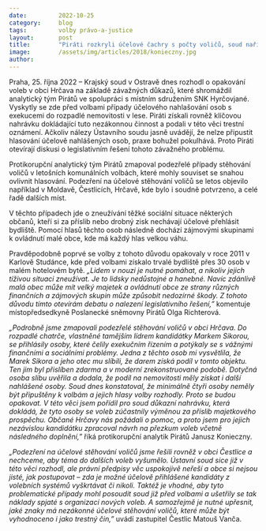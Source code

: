 ```yaml
---
date:         2022-10-25
category:     blog
tags:         volby právo-a-justice
layout:       post
title:        "Piráti rozkryli účelové čachry s počty voličů, soud nařídil kvůli „mrtvým duším“ opakovat hlasování. Žádoucí je i úprava zákona"
image:        /assets/img/articles/2018/konieczny.jpg
author:       
---
```




Praha, 25. října 2022 – Krajský soud v Ostravě dnes rozhodl o opakování voleb v obci Hrčava na základě závažných důkazů, které shromáždil analytický tým Pirátů ve spolupráci s místním sdružením SNK Hyrčovjané. Vyskytly se zde před volbami případy účelového nahlašování osob s exekucemi do rozpadlé nemovitosti v lese. Piráti získali rovněž klíčovou nahrávku dokládající tuto nezákonnou činnost a podali v této věci trestní oznámení. Ačkoliv nálezy Ústavního soudu jasně uvádějí, že nelze připustit hlasování účelově nahlášených osob, praxe bohužel pokulhává. Proto Piráti otevírají diskusi o legislativním řešení tohoto závažného problému. 

Protikorupční analytický tým Pirátů zmapoval podezřelé případy stěhování voličů v letošních komunálních volbách, které mohly souviset se snahou ovlivnit hlasování. Podezření na účelové stěhování voličů se letos objevilo například v Moldavě, Čestlicích, Hrčavě, kde bylo i soudně potvrzeno, a celé řadě dalších míst. 

V těchto případech jde o zneužívání těžké sociální situace některých občanů, kteří si za příslib nebo drobný zisk nechávají účelové přehlásit bydliště. Pomocí hlasů těchto osob následně dochází zájmovými skupinami k ovládnutí malé obce, kde má každý hlas velkou váhu.

Pravděpodobně poprvé se volby z tohoto důvodu opakovaly v roce 2011 v Karlově Studánce, kde před volbami získalo trvalé bydliště přes 30 osob v malém hotelovém bytě. *„Lidem v nouzi je nutné pomáhat, a nikoliv jejich tíživou situaci zneužívat. Je to lidsky nedůstojné a hanebné. Navíc zdánlivě malá obec může mít velký majetek a ovládnutí obce ze strany různých finančních a zájmových skupin může způsobit nedozírné škody. Z tohoto důvodu tímto otevírám debatu o nalezení legislativního řešení,”* komentuje místopředsedkyně Poslanecké sněmovny Pirátů Olga Richterová.

*„Podrobně jsme zmapovali podezřelé stěhování voličů v obci Hrčava. Do rozpadlé chatrče, vlastněné tamějším lídrem kandidátky Markem Sikorou, se přihlásily osoby, které čelily exekučním řízením a potýkaly se s vážnými finančními a sociálními problémy. Jedna z těchto osob mi vysvětlila, že Marek Sikora a jeho otec mu slíbili, že darem získá podíl v tomto objektu. Ten jim byl přislíben zdarma a v moderní zrekonstruované podobě. Dotyčná osoba slibu uvěřila a dodala, že podíl na nemovitosti měly získat i další nahlášené osoby. Soud dnes konstatoval, že minimálně čtyři osoby neměly být připuštěny k volbám a jejich hlasy volby rozhodly. Proto se budou opakovat. V této věci jsem pořídil pro soud důkazní nahrávku, která dokládá, že tyto osoby se voleb zúčastnily výměnou za příslib majetkového prospěchu. Občané Hrčavy nás požádali o pomoc, a proto jsem pro jejich nezávislou kandidátku zpracoval návrh na přezkum voleb včetně následného doplnění,”* říká protikorupční analytik Pirátů Janusz Konieczny.     

*„Podezření na účelové stěhování voličů jsme řešili rovněž v obci Čestlice a nechceme, aby téma do dalších voleb vyšumělo. Ústavní soud sice již v této věci rozhodl, ale právní předpisy věc uspokojivě neřeší a obce si nejsou jisté, jak postupovat – zda je možné účelově přihlášené kandidáty z volebních systémů vyškrtávat či nikoli. Taktéž je vhodné, aby tyto problematické případy mohl posoudit soud již před volbami a ušetřily se tak náklady spjaté s organizací nových voleb. A samozřejmě je nutné upřesnit, jaké znaky má nezákonné účelové stěhování voličů, které může být vyhodnoceno i jako trestný čin,”* uvádí zastupitel Čestlic Matouš Vanča.    

